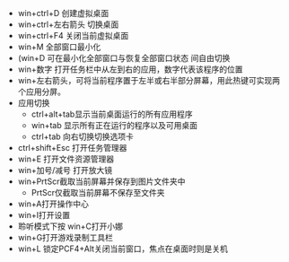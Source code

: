 - win+ctrl+D 创建虚拟桌面
- win+ctrl+左右箭头 切换桌面
- win+ctrl+F4 关闭当前虚拟桌面
- win+M 全部窗口最小化
- (win+D 可在最小化全部窗口与恢复全部窗口状态 间自由切换
- win+数字 打开任务栏中从左到右的应用，数字代表该程序的位置
- win+左右箭头，可将当前程序置于左半或右半部分屏幕，用此热键可实现两个应用分屏。
- 应用切换
  - ctrl+alt+tab显示当前桌面运行的所有应用程序
  - win+tab 显示所有正在运行的程序以及可用桌面
  - ctrl+tab 向右切换切换选项卡
- ctrl+shift+Esc 打开任务管理器
- win+E 打开文件资源管理器
- win+加号/减号 打开放大镜
- win+PrtScr截取当前屏幕并保存到图片文件夹中
  - PrtScr仅截取当前屏幕不保存至文件夹
- win+A打开操作中心
- win+I打开设置
- 聆听模式下按 win+C打开小娜
- win+G打开游戏录制工具栏
- win+L 锁定PCF4+Alt关闭当前窗口，焦点在桌面时则是关机
